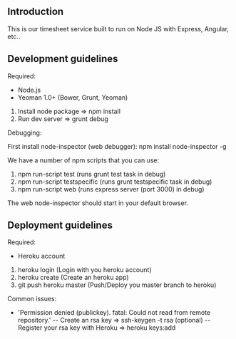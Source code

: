 ## Introduction

This is our timesheet service built to run on Node JS with Express, Angular, etc..

## Development guidelines

Required:
- Node.js
- Yeoman 1.0+ (Bower, Grunt, Yeoman)

1. Install node package => npm install
2. Run dev server => grunt debug

Debugging:

First install node-inspector (web debugger): npm install node-inspector -g

We have a number of npm scripts that you can use:
1. npm run-script test (runs grunt test task in debug)
2. npm run-script testspecific (runs grunt testspecific task in debug)
3. npm run-script web (runs express server (port 3000) in debug)

The web node-inspector should start in your default browser.

## Deployment guidelines

Required:
- Heroku account

1. heroku login (Login with you heroku account)
2. heroku create (Create an heroku app)
3. git push heroku master (Push/Deploy you master branch to heroku)

Common issues:
- 'Permission denied (publickey). fatal: Could not read from remote repository.'
-- Create an rsa key => ssh-keygen -t rsa (optional)
-- Register your rsa key with Heroku => heroku keys:add
